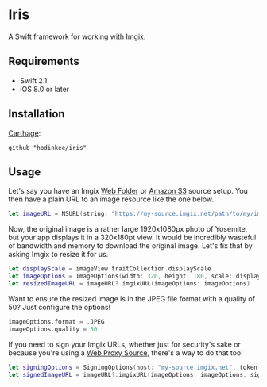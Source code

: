 # Iris

A Swift framework for working with Imgix.

## Requirements

- Swift 2.1
- iOS 8.0 or later

## Installation

[Carthage](https://github.com/carthage/carthage):

```
github "hodinkee/iris"
```

## Usage

Let's say you have an Imgix [Web Folder](https://www.imgix.com/docs/tutorials/creating-sources#source-web-folder) or [Amazon S3](https://www.imgix.com/docs/tutorials/creating-sources#source-amazon-s3) source setup. You then have a plain URL to an image resource like the one below.

```swift
let imageURL = NSURL(string: "https://my-source.imgix.net/path/to/my/image")
```

Now, the original image is a rather large 1920x1080px photo of Yosemite, but your app displays it in a 320x180pt view. It would be incredibly wasteful of bandwidth and memory to download the original image. Let's fix that by asking Imgix to resize it for us.

```swift
let displayScale = imageView.traitCollection.displayScale
let imageOptions = ImageOptions(width: 320, height: 180, scale: displayScale)
let resizedImageURL = imageURL?.imgixURL(imageOptions: imageOptions)
```

Want to ensure the resized image is in the JPEG file format with a quality of 50? Just configure the options!

```swift
imageOptions.format = .JPEG
imageOptions.quality = 50
```

If you need to sign your Imgix URLs, whether just for security's sake or because you're using a [Web Proxy Source](https://www.imgix.com/docs/tutorials/creating-sources#source-web-proxy), there's a way to do that too!

```swift
let signingOptions = SigningOptions(host: "my-source.imgix.net", token: "FOObar123")
let signedImageURL = imageURL?.imgixURL(imageOptions: imageOptions, signingOptions: signingOptions)
```

